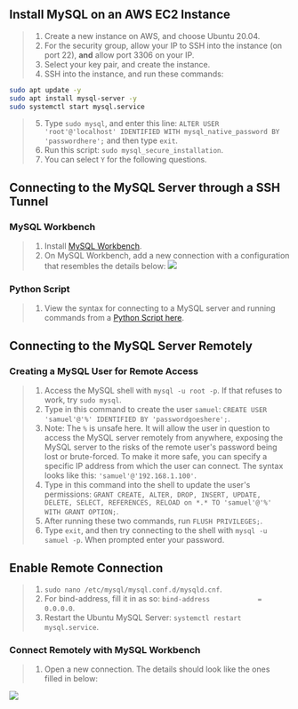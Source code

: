## Install MySQL on an AWS EC2 Instance

> 1. Create a new instance on AWS, and choose Ubuntu 20.04.
> 2. For the security group, allow your IP to SSH into the instance (on port 22), **and** allow port 3306 on your IP.
> 3. Select your key pair, and create the instance.
> 4. SSH into the instance, and run these commands:
``` bash
sudo apt update -y 
sudo apt install mysql-server -y
sudo systemctl start mysql.service
```
> 5. Type `sudo mysql`, and enter this line: `ALTER USER 'root'@'localhost' IDENTIFIED WITH mysql_native_password BY 'passwordhere';` and then type `exit`.
> 5. Run this script: `sudo mysql_secure_installation`. 
> 6. You can select `Y` for the following questions.

## Connecting to the MySQL Server through a SSH Tunnel

### MySQL Workbench
> 1. Install [MySQL Workbench](https://dev.mysql.com/downloads/workbench/).
> 2. On MySQL Workbench, add a new connection with a configuration that resembles the details below:
![](https://i.imgur.com/mvSAQpu.png)

### Python Script

> 1. View the syntax for connecting to a MySQL server and running commands from a [Python Script here](connect_ssh_tunnel.py).

## Connecting to the MySQL Server Remotely

### Creating a MySQL User for Remote Access

> 1. Access the MySQL shell with `mysql -u root -p`. If that refuses to work, try `sudo mysql`.
> 2. Type in this command to create the user `samuel`: `CREATE USER 'samuel'@'%' IDENTIFIED BY 'passwordgoeshere';`.
> 3. Note: The `%` is unsafe here. It will allow the user in question to access the MySQL server remotely from anywhere, exposing the MySQL server to the risks of the remote user's password being lost or brute-forced. To make it more safe, you can specify a specific IP address from which the user can connect. The syntax looks like this: `'samuel'@'192.168.1.100'`.
> 4. Type in this command into the shell to update the user's permissions: `GRANT CREATE, ALTER, DROP, INSERT, UPDATE, DELETE, SELECT, REFERENCES, RELOAD on *.* TO 'samuel'@'%' WITH GRANT OPTION;`.
> 5. After running these two commands, run `FLUSH PRIVILEGES;`. 
> 6. Type `exit`, and then try connecting to the shell with `mysql -u samuel -p`. When prompted enter your password.

## Enable Remote Connection 

> 1. `sudo nano /etc/mysql/mysql.conf.d/mysqld.cnf`.
> 2. For bind-address, fill it in as so: `bind-address            = 0.0.0.0`.
> 3. Restart the Ubuntu MySQL Server: `systemctl restart mysql.service`. 

### Connect Remotely with MySQL Workbench

> 1. Open a new connection. The details should look like the ones filled in below:

![](https://i.imgur.com/uqvlPPH.png)